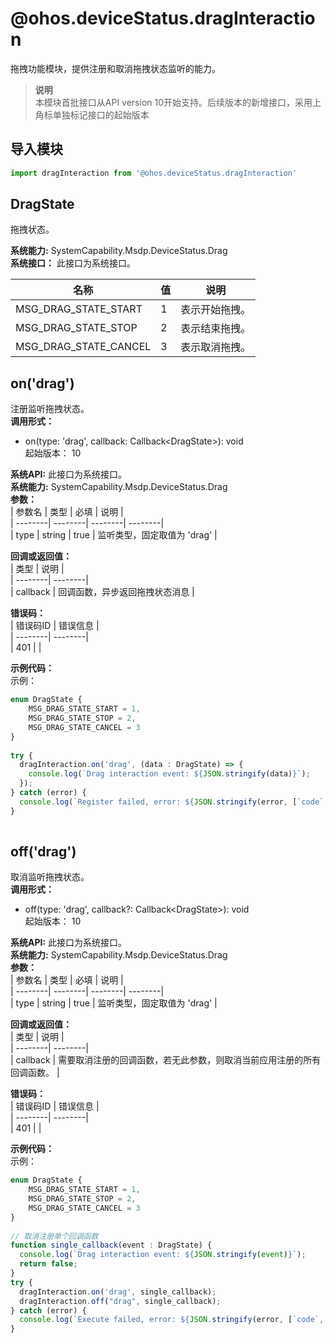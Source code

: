 # @ohos.deviceStatus.dragInteraction    
 拖拽功能模块，提供注册和取消拖拽状态监听的能力。  
> **说明**   
>本模块首批接口从API version 10开始支持。后续版本的新增接口，采用上角标单独标记接口的起始版本  
  
## 导入模块  
  
```js    
import dragInteraction from '@ohos.deviceStatus.dragInteraction'    
```  
    
## DragState    
拖拽状态。    
    
 **系统能力:**  SystemCapability.Msdp.DeviceStatus.Drag    
 **系统接口：** 此接口为系统接口。    
    
| 名称 | 值 | 说明 |  
| --------| --------| --------|  
| MSG_DRAG_STATE_START | 1 | 表示开始拖拽。  |  
| MSG_DRAG_STATE_STOP | 2 | 表示结束拖拽。   |  
| MSG_DRAG_STATE_CANCEL | 3 | 表示取消拖拽。   |  
    
## on('drag')    
注册监听拖拽状态。  
 **调用形式：**     
    
- on(type: 'drag', callback: Callback\<DragState>): void    
起始版本： 10  
  
 **系统API:**  此接口为系统接口。  
 **系统能力:**  SystemCapability.Msdp.DeviceStatus.Drag    
 **参数：**     
| 参数名 | 类型 | 必填 | 说明 |  
| --------| --------| --------| --------|  
| type | string | true | 监听类型，固定取值为 'drag'  |  
    
 **回调或返回值：**     
| 类型 | 说明 |  
| --------| --------|  
| callback | 回调函数，异步返回拖拽状态消息 |  
    
    
 **错误码：**     
| 错误码ID | 错误信息 |  
| --------| --------|  
| 401 |  |  
    
 **示例代码：**   
示例：  
```ts    
enum DragState {  
    MSG_DRAG_STATE_START = 1,  
    MSG_DRAG_STATE_STOP = 2,  
    MSG_DRAG_STATE_CANCEL = 3  
}  
  
try {  
  dragInteraction.on('drag', (data : DragState) => {  
    console.log(`Drag interaction event: ${JSON.stringify(data)}`);  
  });  
} catch (error) {  
  console.log(`Register failed, error: ${JSON.stringify(error, [`code`, `message`])}`);  
}  
    
```    
  
    
## off('drag')    
取消监听拖拽状态。  
 **调用形式：**     
    
- off(type: 'drag', callback?: Callback\<DragState>): void    
起始版本： 10  
  
 **系统API:**  此接口为系统接口。  
 **系统能力:**  SystemCapability.Msdp.DeviceStatus.Drag    
 **参数：**     
| 参数名 | 类型 | 必填 | 说明 |  
| --------| --------| --------| --------|  
| type | string | true | 监听类型，固定取值为 'drag'  |  
    
 **回调或返回值：**     
| 类型 | 说明 |  
| --------| --------|  
| callback | 需要取消注册的回调函数，若无此参数，则取消当前应用注册的所有回调函数。 |  
    
    
 **错误码：**     
| 错误码ID | 错误信息 |  
| --------| --------|  
| 401 |  |  
    
 **示例代码：**   
示例：  
```ts    
enum DragState {  
    MSG_DRAG_STATE_START = 1,  
    MSG_DRAG_STATE_STOP = 2,  
    MSG_DRAG_STATE_CANCEL = 3  
}  
  
// 取消注册单个回调函数  
function single_callback(event : DragState) {  
  console.log(`Drag interaction event: ${JSON.stringify(event)}`);  
  return false;  
}  
try {  
  dragInteraction.on('drag', single_callback);  
  dragInteraction.off("drag", single_callback);  
} catch (error) {  
  console.log(`Execute failed, error: ${JSON.stringify(error, [`code`, `message`])}`);  
}  
    
```    
  
